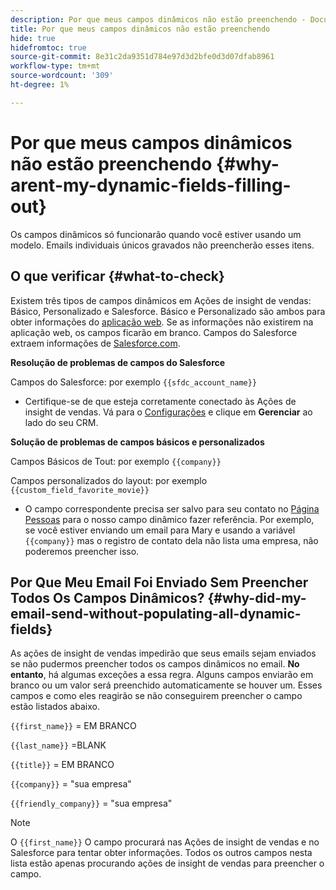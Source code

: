 ```yaml
---
description: Por que meus campos dinâmicos não estão preenchendo - Documentos do Marketo - Documentação do produto
title: Por que meus campos dinâmicos não estão preenchendo
hide: true
hidefromtoc: true
source-git-commit: 8e31c2da9351d784e97d3d2bfe0d3d07dfab8961
workflow-type: tm+mt
source-wordcount: '309'
ht-degree: 1%

---
```


# Por que meus campos dinâmicos não estão preenchendo {#why-arent-my-dynamic-fields-filling-out}

Os campos dinâmicos só funcionarão quando você estiver usando um modelo. Emails individuais únicos gravados não preencherão esses itens.

## O que verificar {#what-to-check}

Existem três tipos de campos dinâmicos em Ações de insight de vendas: Básico, Personalizado e Salesforce. Básico e Personalizado são ambos para obter informações do [aplicação web](https://toutapp.com/login). Se as informações não existirem na aplicação web, os campos ficarão em branco. Campos do Salesforce extraem informações de [Salesforce.com](https://salesforce.com).

**Resolução de problemas de campos do Salesforce**

Campos do Salesforce: por exemplo `{{sfdc_account_name}}`

* Certifique-se de que esteja corretamente conectado às Ações de insight de vendas. Vá para o [Configurações](https://toutapp.com/login) e clique em **Gerenciar** ao lado do seu CRM.

**Solução de problemas de campos básicos e personalizados**

Campos Básicos de Tout: por exemplo `{{company}}`

Campos personalizados do layout: por exemplo `{{custom_field_favorite_movie}}`

* O campo correspondente precisa ser salvo para seu contato no [Página Pessoas](https://toutapp.com/next#relationships) para o nosso campo dinâmico fazer referência. Por exemplo, se você estiver enviando um email para Mary e usando a variável `{{company}}` mas o registro de contato dela não lista uma empresa, não poderemos preencher isso.

## Por Que Meu Email Foi Enviado Sem Preencher Todos Os Campos Dinâmicos? {#why-did-my-email-send-without-populating-all-dynamic-fields}

As ações de insight de vendas impedirão que seus emails sejam enviados se não pudermos preencher todos os campos dinâmicos no email. **No entanto**, há algumas exceções a essa regra. Alguns campos enviarão em branco ou um valor será preenchido automaticamente se houver um. Esses campos e como eles reagirão se não conseguirem preencher o campo estão listados abaixo.

`{{first_name}}` = EM BRANCO

`{{last_name}}` =BLANK

`{{title}}` = EM BRANCO

`{{company}}` = &quot;sua empresa&quot;

`{{friendly_company}}` = &quot;sua empresa&quot;

>[!NOTE]
>
>O `{{first_name}}` O campo procurará nas Ações de insight de vendas e no Salesforce para tentar obter informações. Todos os outros campos nesta lista estão apenas procurando ações de insight de vendas para preencher o campo.
